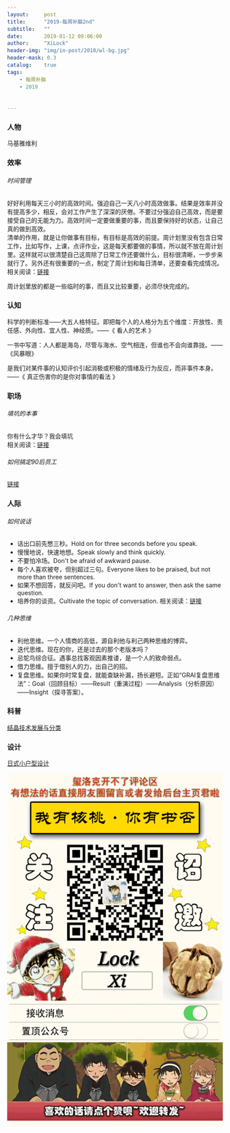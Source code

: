 ```yaml
---
layout:     post
title:      "2019-每周补脑2nd"
subtitle:   ""
date:       2019-01-12 09:06:00
author:     "XiLock"
header-img: "img/in-post/2018/wl-bg.jpg"
header-mask: 0.3
catalog:    true
tags:
    - 每周补脑
    - 2019


---
```

 

### 人物
马基雅维利

### 效率
###### 时间管理
好好利用每天三小时的高效时间。强迫自己一天八小时高效做事。结果是效率并没有提高多少，相反，会对工作产生了深深的厌倦。不要过分强迫自己高效，而是要接受自己的无能为力。高效时间一定要做重要的事，而且要保持好的状态，让自己真的做到高效。  
清单的作用，就是让你做事有目标，有目标是高效的前提。周计划里没有包含日常工作，比如写作，上课，点评作业，这是每天都要做的事情，所以就不放在周计划里。这样就可以很清楚自己这周除了日常工作还要做什么，目标很清晰，一步步来就行了。另外还有很重要的一点，制定了周计划和每日清单，还要查看完成情况。  
相关阅读：[链接](https://mp.weixin.qq.com/s?__biz=MzA4NzgxMzQzMA==&mid=2654179922&idx=4&sn=9f6c2c8340d22240868ae9618cea78a6&chksm=8bf48e0bbc83071d7aec002ff3fd119b9f23be8e22a26e8d10de3627c2b8990bbe4cd458ddf9&mpshare=1&scene=24&srcid=#rd)  


周计划里放的都是一些临时的事，而且又比较重要，必须尽快完成的。

### 认知
科学的判断标准——大五人格特征。即把每个人的人格分为五个维度：开放性、责任感、外向性、宜人性、神经质。——《 看人的艺术 》

一书中写道：人人都是海岛，尽管与海水、空气相连，但谁也不会向谁靠拢。——《风暴眼》

是我们对某件事的认知评价引起消极或积极的情绪及行为反应，而非事件本身。——《 真正伤害你的是你对事情的看法 》

### 职场
###### 填坑的本事
你有什么才华？我会填坑  
相关阅读：[链接](https://mp.weixin.qq.com/s?__biz=MzA5NzQ2MjMxMQ==&mid=2705039884&idx=1&sn=587f399a439864aad3d72e6680173e7f&chksm=b46f73448318fa52d43686038e4f9e68a915b0fc6170798271fdb19cb35b4073c6d8632b0233&mpshare=1&scene=24&srcid=0602KHqeUIKPc3la4wmyKgDQ#rd)  

###### 如何搞定90后员工
[链接](http://mp.weixin.qq.com/s?__biz=MzA3ODMxNTIxMA==&mid=2650515579&idx=1&sn=29177a66c74ce58928b4319d514daf13&chksm=874ba3deb03c2ac8995615f7b2a873ad5e493d19b9981c282ef19fda8c8783eb6ff937be9c4f&mpshare=1&scene=24&srcid=1124khjoveBHZ2HyMLUFksCN#rd)  

### 人际
###### 如何说话
- 话出口前先憋三秒。Hold on for three seconds before you speak.
- 慢慢地说，快速地想。Speak slowly and think quickly.
- 不要怕冷场。Don't be afraid of awkward pause.
- 每个人喜欢被夸，但别超过三句。Everyone likes to be praised, but not more than three sentences.
- 如果不想回答，就反问吧。If you don't want to answer, then ask the same question.
- 培养你的谈资。Cultivate the topic of conversation.
相关阅读：[链接](https://mp.weixin.qq.com/s?__biz=MzI4MzI3MTA4MQ==&mid=2247525010&idx=1&sn=9795e89966a9d87d3094dea64b8d77f2&chksm=eb8f6854dcf8e1421c430edcd8d29e933f4a88bb50ae877bb87fe0a3cf2b6280aa9a57220a6d&mpshare=1&scene=24&srcid=#rd)  

###### 几种思维
- 利他思维。一个人情商的高低，源自利他与利己两种思维的博弈。
- 迭代思维。现在的你，还是过去的那个老版本吗？
- 忌鸵鸟综合征。遇事总找客观因素推诿，是一个人的致命弱点。
- 借力思维。擅于借别人的力，出自己的招。
- 复盘思维。如果你时常复盘，就能查缺补漏，扬长避短。正如“GRAI复盘思维法”：Goal（回顾目标）——Result（重演过程）——Analysis（分析原因）——Insight（探寻答案）。


### 科普
[结晶技术发展与分类](http://mp.weixin.qq.com/s?__biz=MzA4NDQxMDMwOA==&mid=2653209971&idx=4&sn=58e2ab40467e189c2e159d548f8c10bb&chksm=8437cfd8b34046ce7a1903aac67832b55408fa0bf72ccc86f9927ef06643022ca31025adaa5b&mpshare=1&scene=24&srcid=#rd)


### 设计
[日式小户型设计](http://mp.weixin.qq.com/s?__biz=MzA3MTEwNzA5MA==&mid=2650054536&idx=1&sn=e1216544751285359dfbe2cf54d590f8&chksm=8732a8f5b04521e3599f3af9e70b1c603b117a3ba06ec3a5634cfaaa335303be951b82994a4b&mpshare=1&scene=24&srcid=#rd)  

![](/img/wc-tail.GIF)
